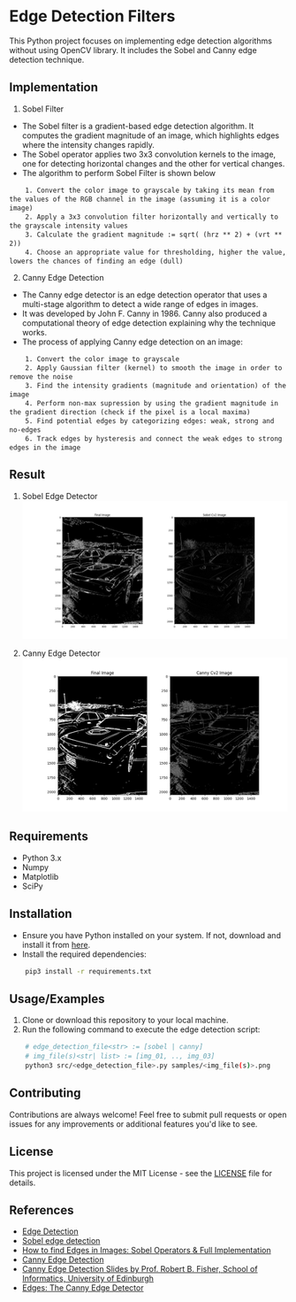 # Edge Detection Filters

This Python project focuses on implementing edge detection algorithms without using OpenCV library. It includes the Sobel and Canny edge detection technique.

## Implementation

1. Sobel Filter

- The Sobel filter is a gradient-based edge detection algorithm. It computes the gradient magnitude of an image, which highlights edges where the intensity changes rapidly.
- The Sobel operator applies two 3x3 convolution kernels to the image, one for detecting horizontal changes and the other for vertical changes.
- The algorithm to perform Sobel Filter is shown below

```code
    1. Convert the color image to grayscale by taking its mean from the values of the RGB channel in the image (assuming it is a color image)
    2. Apply a 3x3 convolution filter horizontally and vertically to the grayscale intensity values
    3. Calculate the gradient magnitude := sqrt( (hrz ** 2) + (vrt ** 2))
    4. Choose an appropriate value for thresholding, higher the value, lowers the chances of finding an edge (dull)
```

2. Canny Edge Detection

- The Canny edge detector is an edge detection operator that uses a multi-stage algorithm to detect a wide range of edges in images. 
- It was developed by John F. Canny in 1986. Canny also produced a computational theory of edge detection explaining why the technique works. 
- The process of applying Canny edge detection on an image:

```code
    1. Convert the color image to grayscale
    2. Apply Gaussian filter (kernel) to smooth the image in order to remove the noise
    3. Find the intensity gradients (magnitude and orientation) of the image
    4. Perform non-max supression by using the gradient magnitude in the gradient direction (check if the pixel is a local maxima)
    5. Find potential edges by categorizing edges: weak, strong and no-edges
    6. Track edges by hysteresis and connect the weak edges to strong edges in the image
```

## Result

1. Sobel Edge Detector
   ![comparison b/w sobel and custom impl](https://github.com/noobsiecoder/edge-detection-filters/blob/main/results/sobel/1/Figure_2.png?raw=true)

2. Canny Edge Detector
    ![comparison b/w canny and custom impl](https://github.com/noobsiecoder/edge-detection-filters/blob/main/results/canny/1/Figure_2.png?raw=true)

## Requirements

- Python 3.x
- Numpy
- Matplotlib
- SciPy

## Installation

- Ensure you have Python installed on your system. If not, download and install it from [here](https://www.python.org/downloads/).
- Install the required dependencies:

```bash
    pip3 install -r requirements.txt
```

## Usage/Examples

1. Clone or download this repository to your local machine.
2. Run the following command to execute the edge detection script:

```bash
    # edge_detection_file<str> := [sobel | canny]
    # img_file(s)<str| list> := [img_01, .., img_03]
    python3 src/<edge_detection_file>.py samples/<img_file(s)>.png
```

## Contributing

Contributions are always welcome! Feel free to submit pull requests or open issues for any improvements or additional features you'd like to see.

## License

This project is licensed under the MIT License - see the [LICENSE](https://github.com/noobsiecoder/edge-detection-filters/tree/main?tab=MIT-1-ov-file) file for details.

## References

- [Edge Detection](https://en.wikipedia.org/wiki/Edge_detection)
- [Sobel edge detection](https://en.wikipedia.org/wiki/Sobel_operator)
- [How to find Edges in Images: Sobel Operators & Full Implementation](https://www.youtube.com/watch?v=VL8PuOPjVjY)
- [Canny Edge Detection](https://en.wikipedia.org/wiki/Canny_edge_detector)
- [Canny Edge Detection Slides by Prof. Robert B. Fisher, School of Informatics, University of Edinburgh](https://homepages.inf.ed.ac.uk/rbf/AVINVERTED/STEREO/av5_edgesf.pdf)
- [Edges: The Canny Edge Detector](https://homepages.inf.ed.ac.uk/rbf/CVonline/LOCAL_COPIES/MARBLE/low/edges/canny.htm)
